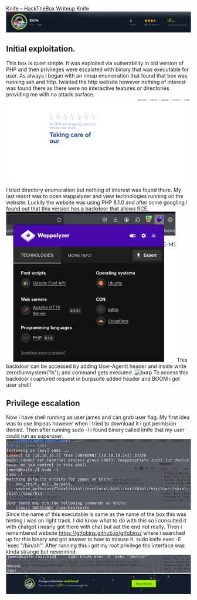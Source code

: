 Knife – HackTheBox Writeup Knife
![knife](images/knife/knife-head.png)
## Initial exploitation.
This box is quiet simple. It was exploited via vulnerability in old version of PHP and then privileges were escalated with binary that was executable for user.
As always i began with an nmap enumeration that found that box was running ssh and http.
Iwisited the http website however nothing of interest was found there as there were no interactive features or directories providing me with no attack surface.
![site](images/knife/knife-page.png)
I tried directory enumeration but nothing of interest was found there.
My last resort was to open wappalyzer and view technologies running on the website.
Luckily the website was using PHP 8.1.0 and after some googling i found out that this version has a backdoor that allows RCE.
![wapp](images/knife/knife-wapp.png)
This backdoor can be accessed by adding User-Agentt header and inside write zerodiumsystem("ls"); and command gets executed.
![burp](images/knife/knife-nurp.png)
To access this backdoor i captured request in burpsuite added header and BOOM i got user shell!
## Privilege escalation
Now i have shell running as user james and can grab user flag.
My first idea was to use linpeas however when i tried to download it i got permision denied.
Then after running sudo -l i found binary called knife that my user could run as superuser.
![user](images/knife/knife-user.png)
Since the name of this executable is same as the name of the box this was hinting i was on right track.
I did know what to do with this so i consulted it with chatgpt i nearly got there with chat but aat the end not really.
Then i remembered website https://gtfobins.github.io/gtfobins/ where i searched up for this binary and got answer to how to misuse it.
sudo knife exec -E 'exec "/bin/sh"'
After running this i got my root privilege tho interface was kinda strange but nevermind.
![root](images/knife/knife-root.png)
![bot](images/knife/knife-bott.png)
